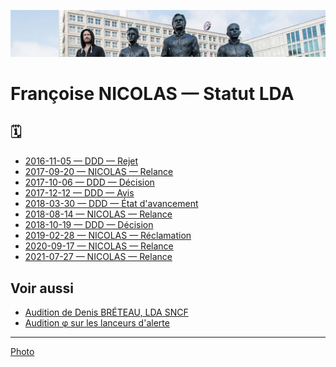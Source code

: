 ![img](../_aux/anythingtosay_Commons.png)
# Françoise NICOLAS — Statut LDA

## 🗓
* [2016-11-05 — DDD — Rejet](../pieces/identifiant/33f3aaf4)
* [2017-09-20 — NICOLAS — Relance](../pieces/identifiant/7e00f9e)
* [2017-10-06 — DDD — Décision](../pieces/identifiant/1e441ef6)
* [2017-12-12 — DDD — Avis](../pieces/identifiant/daa2a08f)
* [2018-03-30 — DDD — État d'avancement](../pieces/identifiant/9542e25d)
* [2018-08-14 — NICOLAS — Relance](../pieces/identifiant/f9f63068)
* [2018-10-19 — DDD — Décision](../pieces/identifiant/9d15d781)
* [2019-02-28 — NICOLAS — Réclamation](../pieces/identifiant/fcb4a39b)
* [2020-09-17 — NICOLAS — Relance](../pieces/identifiant/7e00f9e)
* [2021-07-27 — NICOLAS — Relance](../pieces/identifiant/5d6695f2)

<!--
## Autre
<details>
  <summary>4è congrès éthique — Rencontre avec Jacques TOUBON </summary>

* Date: 2018-03-30
* [Congrès](../pieces/identifiant/e1b9d831)
* [Minutes](../pieces/identifiant/17dee7ea)
</details>

-->

## Voir aussi
* [Audition de Denis BRÉTEAU, LDA SNCF](./parl-breteau.md)
* [Audition φ sur les lanceurs d'alerte](https://github.com/francoise-nicolas/audition-phi)

---
[Photo](./cewiki-attrib.md#anythingtosay)
